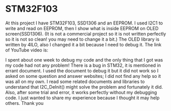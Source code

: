 # STM32F103
At this project I have STM32F103, SSD1306 and an EEPROM. I  used I2C1 to write and read on EEPROM, then I show what is inside EEPROM on OLED screen(SSD1306).
(It is not a commercial project so it is not written perfectly  so it is not so clean! you may need to change it a bit.)
The OLED library is written by 4ILO, also I changed it a bit because I need to debug it.
The link of YouTube video is:

I spent about one week to debug my code and the only thing that I got was my code had not any problem! There is a bug in STM32, it is mentioned in errant document. I used the document to debug it but it did not work so I asked on some question and answer websites; I did not find any help so it was all on my own. I read some related documents and libraries to understand that I2C_DeInit() might solve the problem and fortunately it did. Also, after some trial and error, it works perfectly without my debugging code. I just wanted to share my experience because I thought it may help others. Thank you 
